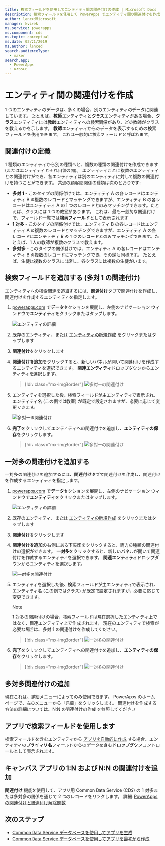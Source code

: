 ```yaml
---
title: 検索フィールドを使用してエンティティ間の関連付けの作成 | Microsoft Docs
description: 検索フィールドを使用して PowerApps でエンティティ間の関連付けを作成する方法の詳細な手順。
author: lancedMicrosoft
manager: kvivek
ms.service: powerapps
ms.component: cds
ms.topic: conceptual
ms.date: 02/21/2019
ms.author: lanced
search.audienceType:
  - maker
search.app:
  - PowerApps
  - D365CE
---
```


# <a name="create-a-relationship-between-entities"></a>エンティティ間の関連付けを作成
1 つのエンティティのデータは、多くの場合、別のエンティティのデータに関連しています。 たとえば、**教師**エンティティと**クラス**エンティティがある場合、**クラス**エンティティには**教師**エンティティへの検索関係があり、どの教師がクラスを教えるかを示します。 **教師**エンティティからのデータを表示するための検索フィールドを使用できます。 これは一般的に検索フィールドと呼ばれます。

## <a name="define-a-relationship"></a>関連付けの定義
1 種類のエンティティから別の種類へと、複数の種類の関連付けを作成できます (またはエンティティとそれ自体の間)。 エンティティごとに複数のエンティティとの関連付けができ、各エンティティは別のエンティティに対して複数の関連付けを持つことができます。 共通の顧客間関係の種類は次のとおりです:

* **多対 1** - このタイプの関係付けでは、エンティティ A の各レコードはエンティティ B の複数のレコードとマッチングできますが、エンティティ B の各レコードはエンティティ A の 1 つのレコードとのみマッチングできます。たとえば、クラスには 1 つの教室があります。 これは、最も一般的な関連付けで、フィールド一覧では**検索フィールド**として表示されます
* **1 対多** - このタイプの関係付けでは、エンティティ B の各レコードはエンティティ A の複数のレコードとマッチングできますが、エンティティ A の各レコードはエンティティ B の 1 つのレコードとのみマッチングできます。たとえば、1 人の教師が複数のクラスで教えます。
* **多対多** - このタイプの関係付けでは、エンティティ A の各レコードはエンティティ B の複数のレコードにマッチングでき、その逆も同様です。 たとえば、生徒は複数のクラスに出席し、各クラスには複数の生徒がいます。

## <a name="add-a-lookup-field-many-to-one-relationship"></a>検索フィールドを追加する (多対 1 の関連付け)

エンティティへの検索関連を追加するには、**関連付け**タブで関連付けを作成し、関連付けを作成するエンティティを指定します。

1. [powerapps.com](https://web.powerapps.com/?utm_source=padocs&utm_medium=linkinadoc&utm_campaign=referralsfromdoc) で**データ**セクションを展開し、左側のナビゲーション ウィンドウで**エンティティ**をクリックまたはタップします。

    ![エンティティの詳細](./media/data-platform-cds-create-entity/entitylist.png "エンティティ リスト")

2. 既存のエンティティ、または [エンティティの新規作成](data-platform-create-entity.md) をクリックまたはタップします

3. **関連付け**をクリックします

4. **関連付けを追加**をクリックすると、新しいパネルが開いて関連付けを作成するエンティティを選択できます。 **関連エンティティ**ドロップダウンからエンティティを選択します。

    > [!div class="mx-imgBorder"] 
    > ![多対一の関連付け](./media/data-platform-cds-newrelationship/manytoone-1.png "多対一の関連付け")

5. エンティティを選択した後、検索フィールドが主エンティティで表示され、エンティティ名 (この例では教室) が既定で設定されますが、必要に応じて変更できます。

    ![多対一の関連付け](./media/data-platform-cds-newrelationship/manytoone-2.png "多対一の関連付け")

6. **完了**をクリックしてエンティティへの関連付けを追加し、**エンティティの保存**をクリックします。

    > [!div class="mx-imgBorder"] 
    > ![多対一の関連付け](./media/data-platform-cds-newrelationship/manytoone-3.png "多対一の関連付け")

## <a name="add-a-one-to-many-relationship"></a>一対多の関連付けを追加する

一対多の関連付けを追加するには、**関連付け**タブで関連付けを作成し、関連付けを作成するエンティティを指定します。

1. [powerapps.com](https://web.powerapps.com/?utm_source=padocs&utm_medium=linkinadoc&utm_campaign=referralsfromdoc) で**データ**セクションを展開し、左側のナビゲーション ウィンドウで**エンティティ**をクリックまたはタップします。

    ![エンティティの詳細](./media/data-platform-cds-create-entity/entitylist.png "エンティティ リスト")

2. 既存のエンティティ、または [エンティティの新規作成](data-platform-create-entity.md) をクリックまたはタップします

3. **関連付け**をクリックします

4. **関連付けを追加**の右側にある下矢印をクリックすると、両方の種類の関連付けの選択ができます。 **一対多**をクリックすると、新しいパネルが開いて関連付けを作成するエンティティを選択できます。 **関連エンティティ**ドロップダウンからエンティティを選択します。

    ![一対多の関連付け](./media/data-platform-cds-newrelationship/onetomany-1.png "一対多の関連付け")

5. エンティティを選択した後、検索フィールドが主エンティティで表示され、エンティティ名 (この例ではクラス) が既定で設定されますが、必要に応じて変更できます。

    > [!NOTE]
    > 1 対多の関連付けの場合、検索フィールドは現在選択したエンティティ上ではなく、関連エンティティ上で作成されます。 現在のエンティティで検索が必要な場合は、多対 1 の関連付けを作成してください。

    > [!div class="mx-imgBorder"] 
    > ![一対多の関連付け](./media/data-platform-cds-newrelationship/onetomany-2.png "一対多の関連付け")

6. **完了**をクリックしてエンティティへの関連付けを追加し、**エンティティの保存**をクリックします。

    > [!div class="mx-imgBorder"] 
    > ![一対多の関連付け](./media/data-platform-cds-newrelationship/onetomany-3.png "一対多の関連付け")

## <a name="add-a-many-to-many-relationship"></a>多対多関連付けの追加

現在これは、詳細メニューによってのみ使用できます。 PowerApps のホーム ページで、左のメニューから「詳細」をクリックします。 関連付けを作成する方法の詳細については、[N:N の関連付けの作成](/dynamics365/customer-engagement/customize/create-and-edit-nn-many-to-many-relationships) を参照してください

## <a name="use-a-lookup-field-in-an-app"></a>アプリで検索フィールドを使用します
検索フィールドを含むエンティティから [アプリを自動的に作成](../canvas-apps/data-platform-create-app.md) する場合、エンティティの**プライマリ名**フィールドからのデータを含む**ドロップダウン**コントロールとして表示されます。

## <a name="add-1n-and-nn-relationships-for-canvas-apps"></a>キャンバス アプリの 1:N および N:N の関連付けを追加
**関連付け** 機能を使用して、アプリ用 Common Data Service (CDS) の 1 対多または多対多の関係を通じて 2 つのレコードをリンクします。 詳細: [PowerApps の関連付けと関連付け解除関数](../canvas-apps/functions/function-relate-unrelate.md)

## <a name="next-steps"></a>次のステップ
* [Common Data Service データベースを使用してアプリを生成](../canvas-apps/data-platform-create-app.md)
* [Common Data Service データベースを使用してアプリを最初から作成](../canvas-apps/data-platform-create-app-scratch.md)

